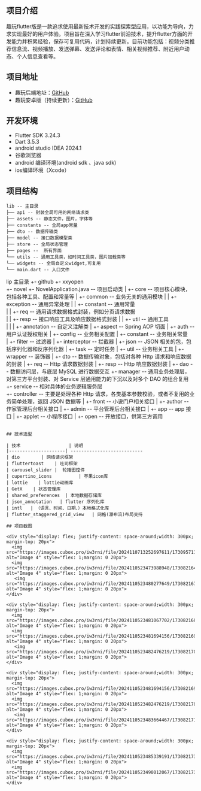 ## 项目介绍

趣玩flutter版是一款追求使用最新技术开发的实践探索型应用，以功能为导向，力求实现最好的用户体验。项目旨在深入学习flutter前沿技术，提升flutter方面的开发能力并积累经验，保存可复用代码，计划持续更新。目前功能包括：视频分类推荐信息流、视频播放、发送弹幕、发送评论和表情、相关视频推荐、附近用户动态、个人信息查看等。

## 项目地址

- 趣玩后端地址：[GitHub](https://github.com/xt-guiyi/interesting-play-service-nest) 
- 趣玩安卓版（持续更新）：[GitHub](https://github.com/xt-guiyi/interesting-play-android)

## 开发环境

- Flutter SDK 3.24.3
- Dart 3.5.3
- android studio IDEA 2024.1
- 谷歌浏览器
- android 编译环境(android sdk 、java sdk)
- ios编译环境（Xcode）


## 项目结构

```
lib -- 主目录
├── api -- 封装全局可用的网络请求类
├── assets -- 静态文件，图片，字体等
├── constants -- 全局app常量
├── dto -- 数据传输类
├── model -- 接口数据模型类
├── store -- 全局状态管理
├── pages --  所有界面
└── utils -- 通用工具类，如时间工具类，图片加载类等
└── widgets -- 全局自定义widget,可复用
└── main.dart -- 入口文件
```

lip  主目录
 +- github
     +- xxyopen   
        +- novel
            +- NovelApplication.java -- 项目启动类
            |
            +- core -- 项目核心模块，包括各种工具、配置和常量等
            |   +- common -- 业务无关的通用模块
            |   |   +- exception -- 通用异常处理
            |   |   +- constant -- 通用常量   
            |   |   +- req -- 通用请求数据格式封装，例如分页请求数据  
            |   |   +- resp -- 接口响应工具及响应数据格式封装 
            |   |   +- util -- 通用工具   
            |   | 
            |   +- annotation -- 自定义注解类
            |   +- aspect -- Spring AOP 切面
            |   +- auth -- 用户认证授权相关
            |   +- config -- 业务相关配置
            |   +- constant -- 业务相关常量         
            |   +- filter -- 过滤器 
            |   +- interceptor -- 拦截器
            |   +- json -- JSON 相关的包，包括序列化器和反序列化器
            |   +- task -- 定时任务
            |   +- util -- 业务相关工具 
            |   +- wrapper -- 装饰器
            |
            +- dto -- 数据传输对象，包括对各种 Http 请求和响应数据的封装
            |   +- req -- Http 请求数据封装
            |   +- resp -- Http 响应数据封装
            |
            +- dao -- 数据访问层，与底层 MySQL 进行数据交互
            +- manager -- 通用业务处理层，对第三方平台封装、对 Service 层通用能力的下沉以及对多个 DAO 的组合复用 
            +- service -- 相对具体的业务逻辑服务层  
            +- controller -- 主要是处理各种 Http 请求，各类基本参数校验，或者不复用的业务简单处理，返回 JSON 数据等
            |   +- front -- 小说门户相关接口
            |   +- author -- 作家管理后台相关接口
            |   +- admin -- 平台管理后台相关接口
            |   +- app -- app 接口
            |   +- applet -- 小程序接口
            |   +- open -- 开放接口，供第三方调用 
```

## 技术选型

| 技术                  | 说明
|---------------------| ---------------------------
| dio        | 网络请求框架
| fluttertoast    | 吐司框架
| carousel_slider |  轮播图控件
| cupertino_icons          | 苹果icon库
| lottie    | lottie动画库
| GetX    | 状态管理库
| shared_preferences  | 本地数据存储库
| json_annotation   | flutter 序列化库
| intl   | （语言、时间、日期、）本地格式化库
| flutter_staggered_grid_view   | 网格(瀑布流)布局支持

## 项目截图

<div style="display: flex; justify-content: space-around;width: 300px; margin-top: 20px">
  <img src="https://images.cubox.pro/iw3rni/file/2024110713252697611/1730957115091.jpg" alt="Image 4" style="flex: 1;margin: 0 20px">
  <img src="https://images.cubox.pro/iw3rni/file/2024110523473988948/1730821648779.jpg" alt="Image 4" style="flex: 1;margin: 0 20px">
   <img src="https://images.cubox.pro/iw3rni/file/2024110523480277649/1730821674438.jpg" alt="Image 4" style="flex: 1;margin: 0 20px">
</div>

<div style="display: flex; justify-content: space-around;width: 300px; margin-top: 20px">
  <img src="https://images.cubox.pro/iw3rni/file/2024110523481067702/1730821688262.jpg" alt="Image 4" style="flex: 1;margin: 0 20px">
  <img src="https://images.cubox.pro/iw3rni/file/2024110523481694156/1730821695250.jpg" alt="Image 4" style="flex: 1;margin: 0 20px">
   <img src="https://images.cubox.pro/iw3rni/file/2024110523482476219/1730821702933.jpg" alt="Image 4" style="flex: 1;margin: 0 20px">
</div>

<div style="display: flex; justify-content: space-around;width: 300px; margin-top: 20px">
  <img src="https://images.cubox.pro/iw3rni/file/2024110523481694156/1730821695250.jpg" alt="Image 4" style="flex: 1;margin: 0 20px">
  <img src="https://images.cubox.pro/iw3rni/file/2024110523482476219/1730821702933.jpg" alt="Image 4" style="flex: 1;margin: 0 20px">
   <img src="https://images.cubox.pro/iw3rni/file/2024110523483664467/1730821714948.jpg" alt="Image 4" style="flex: 1;margin: 0 20px">
</div>

<div style="display: flex; justify-content: space-around;width: 300px; margin-top: 20px">
  <img src="https://images.cubox.pro/iw3rni/file/2024110523485339191/1730821730767.jpg" alt="Image 4" style="flex: 1;margin: 0 20px">
  <img src="https://images.cubox.pro/iw3rni/file/2024110523490012067/1730821738758.jpg" alt="Image 4" style="flex: 1;margin: 0 20px">
</div>
